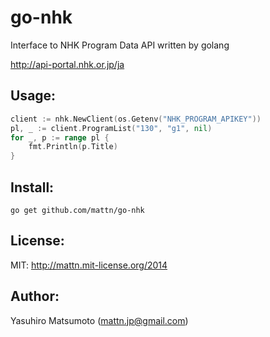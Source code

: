 go-nhk
======

Interface to NHK Program Data API written by golang

http://api-portal.nhk.or.jp/ja

Usage:
------

```go
client := nhk.NewClient(os.Getenv("NHK_PROGRAM_APIKEY"))
pl, _ := client.ProgramList("130", "g1", nil)
for _, p := range pl {
	fmt.Println(p.Title)
}
```


Install:
--------

```
go get github.com/mattn/go-nhk
```

License:
--------

MIT: http://mattn.mit-license.org/2014

Author:
-------

Yasuhiro Matsumoto (mattn.jp@gmail.com)
